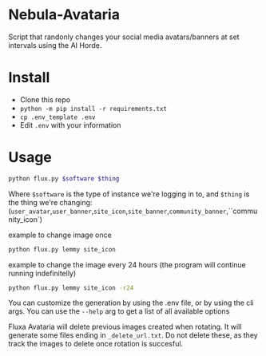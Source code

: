 # Nebula-Avataria
Script that randonly changes your social media avatars/banners at set intervals using the AI Horde.

# Install

* Clone this repo
* `python -m pip install -r requirements.txt`
* `cp .env_template .env`
* Edit `.env` with your information

# Usage

```bash
python flux.py $software $thing
```

Where `$software` is the type of instance we're logging in to, and `$thing` is the thing we're changing: (`user_avatar`,`user_banner`,`site_icon`,`site_banner`,`community_banner`,``community_icon`)

example to change image once

```bash
python flux.py lemmy site_icon
```

example to change the image every 24 hours (the program will continue running indefinitelly)

```bash
python flux.py lemmy site_icon -r24
```

You can customize the generation by using the .env file, or by using the cli args. You can use the `--help` arg to get a list of all available options


Fluxa Avataria will delete previous images created when rotating. It will generate some files ending in `_delete_url.txt`. Do not delete these, as they track the images to delete once rotation is succesful.